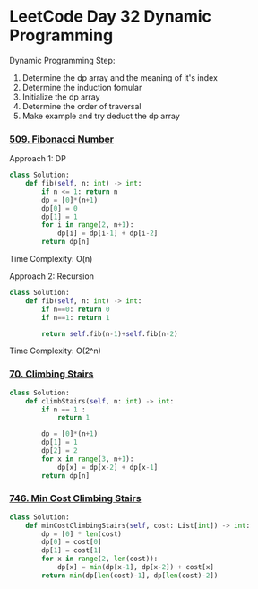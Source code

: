 # LeetCode Day 32 Dynamic Programming

Dynamic Programming Step:

1. Determine the dp array and the meaning of it's index
2. Determine the induction fomular
3. Initialize the dp array
4. Determine the order of traversal
5. Make example and try deduct the dp array



### [509. Fibonacci Number](https://leetcode.com/problems/fibonacci-number/)

Approach 1: DP

```python
class Solution:
    def fib(self, n: int) -> int:
        if n <= 1: return n
        dp = [0]*(n+1)
        dp[0] = 0
        dp[1] = 1
        for i in range(2, n+1):
            dp[i] = dp[i-1] + dp[i-2]
        return dp[n]
```

Time Complexity: O(n)

Approach 2: Recursion

```python
class Solution:
    def fib(self, n: int) -> int:
        if n==0: return 0
        if n==1: return 1

        return self.fib(n-1)+self.fib(n-2)
```

Time Complexity: O(2^n)

### [70. Climbing Stairs](https://leetcode.com/problems/climbing-stairs/)

```python
class Solution:
    def climbStairs(self, n: int) -> int:
        if n == 1 :
            return 1

        dp = [0]*(n+1)
        dp[1] = 1
        dp[2] = 2
        for x in range(3, n+1):
            dp[x] = dp[x-2] + dp[x-1]
        return dp[n]
```

### [746. Min Cost Climbing Stairs](https://leetcode.com/problems/min-cost-climbing-stairs/)

```python
class Solution:
    def minCostClimbingStairs(self, cost: List[int]) -> int:
        dp = [0] * len(cost)
        dp[0] = cost[0]
        dp[1] = cost[1]
        for x in range(2, len(cost)):
            dp[x] = min(dp[x-1], dp[x-2]) + cost[x]
        return min(dp[len(cost)-1], dp[len(cost)-2])
```

